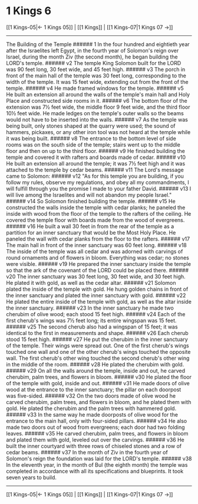 # 1 Kings 6

[[1 Kings-05|← 1 Kings 05]] | [[1 Kings]] | [[1 Kings-07|1 Kings 07 →]]
***

The Building of the Temple ###### 1 In the four hundred and eightieth year after the Israelites left Egypt, in the fourth year of Solomon's reign over Israel, during the month Ziv (the second month), he began building the LORD's temple. ###### v2 The temple King Solomon built for the LORD was 90 feet long, 30 feet wide, and 45 feet high. ###### v3 The porch in front of the main hall of the temple was 30 feet long, corresponding to the width of the temple. It was 15 feet wide, extending out from the front of the temple. ###### v4 He made framed windows for the temple. ###### v5 He built an extension all around the walls of the temple's main hall and Holy Place and constructed side rooms in it. ###### v6 The bottom floor of the extension was 7½ feet wide, the middle floor 9 feet wide, and the third floor 10½ feet wide. He made ledges on the temple's outer walls so the beams would not have to be inserted into the walls. ###### v7 As the temple was being built, only stones shaped at the quarry were used; the sound of hammers, pickaxes, or any other iron tool was not heard at the temple while it was being built. ###### v8 The entrance to the bottom level of side rooms was on the south side of the temple; stairs went up to the middle floor and then on up to the third floor. ###### v9 He finished building the temple and covered it with rafters and boards made of cedar. ###### v10 He built an extension all around the temple; it was 7½ feet high and it was attached to the temple by cedar beams. ###### v11 The Lord's message came to Solomon: ###### v12 "As for this temple you are building, if you follow my rules, observe my regulations, and obey all my commandments, I will fulfill through you the promise I made to your father David. ###### v13 I will live among the Israelites and will not abandon my people Israel." ###### v14 So Solomon finished building the temple. ###### v15 He constructed the walls inside the temple with cedar planks; he paneled the inside with wood from the floor of the temple to the rafters of the ceiling. He covered the temple floor with boards made from the wood of evergreens. ###### v16 He built a wall 30 feet in from the rear of the temple as a partition for an inner sanctuary that would be the Most Holy Place. He paneled the wall with cedar planks from the floor to the rafters. ###### v17 The main hall in front of the inner sanctuary was 60 feet long. ###### v18 The inside of the temple was all cedar and was adorned with carvings of round ornaments and of flowers in bloom. Everything was cedar; no stones were visible. ###### v19 He prepared the inner sanctuary inside the temple so that the ark of the covenant of the LORD could be placed there. ###### v20 The inner sanctuary was 30 feet long, 30 feet wide, and 30 feet high. He plated it with gold, as well as the cedar altar. ###### v21 Solomon plated the inside of the temple with gold. He hung golden chains in front of the inner sanctuary and plated the inner sanctuary with gold. ###### v22 He plated the entire inside of the temple with gold, as well as the altar inside the inner sanctuary. ###### v23 In the inner sanctuary he made two cherubim of olive wood; each stood 15 feet high. ###### v24 Each of the first cherub's wings was 7½ feet long; its entire wingspan was 15 feet. ###### v25 The second cherub also had a wingspan of 15 feet; it was identical to the first in measurements and shape. ###### v26 Each cherub stood 15 feet high. ###### v27 He put the cherubim in the inner sanctuary of the temple. Their wings were spread out. One of the first cherub's wings touched one wall and one of the other cherub's wings touched the opposite wall. The first cherub's other wing touched the second cherub's other wing in the middle of the room. ###### v28 He plated the cherubim with gold. ###### v29 On all the walls around the temple, inside and out, he carved cherubim, palm trees, and flowers in bloom. ###### v30 He plated the floor of the temple with gold, inside and out. ###### v31 He made doors of olive wood at the entrance to the inner sanctuary; the pillar on each doorpost was five-sided. ###### v32 On the two doors made of olive wood he carved cherubim, palm trees, and flowers in bloom, and he plated them with gold. He plated the cherubim and the palm trees with hammered gold. ###### v33 In the same way he made doorposts of olive wood for the entrance to the main hall, only with four-sided pillars. ###### v34 He also made two doors out of wood from evergreens; each door had two folding leaves. ###### v35 He carved cherubim, palm trees, and flowers in bloom and plated them with gold, leveled out over the carvings. ###### v36 He built the inner courtyard with three rows of chiseled stones and a row of cedar beams. ###### v37 In the month of Ziv in the fourth year of Solomon's reign the foundation was laid for the LORD's temple. ###### v38 In the eleventh year, in the month of Bul (the eighth month) the temple was completed in accordance with all its specifications and blueprints. It took seven years to build.

***
[[1 Kings-05|← 1 Kings 05]] | [[1 Kings]] | [[1 Kings-07|1 Kings 07 →]]
